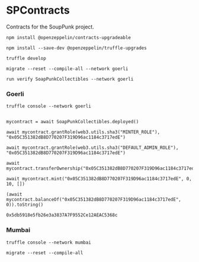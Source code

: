 # SPContracts
Contracts for the SoupPunk project.

`npm install @openzeppelin/contracts-upgradeable`

`npm install --save-dev @openzeppelin/truffle-upgrades`

`truffle develop`

`migrate --reset --compile-all --network goerli`

`run verify SoapPunkCollectibles --network goerli`



### Goerli
```
truffle console --network goerli


mycontract = await SoapPunkCollectibles.deployed()

await mycontract.grantRole(web3.utils.sha3("MINTER_ROLE"), "0x05C351382dB8D770207F319D96ac1184c3717edE")

await mycontract.grantRole(web3.utils.sha3("DEFAULT_ADMIN_ROLE"), "0x05C351382dB8D770207F319D96ac1184c3717edE")

await mycontract.transferOwnership("0x05C351382dB8D770207F319D96ac1184c3717edE")

await mycontract.mint("0x05C351382dB8D770207F319D96ac1184c3717edE", 0, 10, [])

(await mycontract.balanceOf("0x05C351382dB8D770207F319D96ac1184c3717edE", 0)).toString()
```

`0x5db5918e5fb26e3a3837A7F9552Ce12AEAC5368c`


### Mumbai
```
truffle console --network mumbai

migrate --reset --compile-all
```

